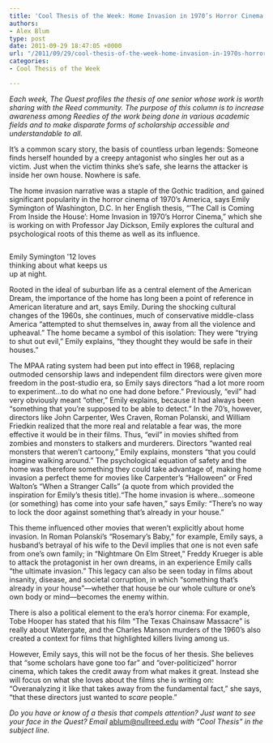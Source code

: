 ```yaml
---
title: 'Cool Thesis of the Week: Home Invasion in 1970’s Horror Cinema'
authors:
- Alex Blum
type: post
date: 2011-09-29 18:47:05 +0000
url: "/2011/09/29/cool-thesis-of-the-week-home-invasion-in-1970s-horror-cinema/"
categories:
- Cool Thesis of the Week

---
```

_Each week, The Quest profiles the thesis of one senior whose work is worth sharing with the Reed community. The purpose of this column is to increase awareness among Reedies of the work being done in various academic fields and to make disparate forms of scholarship accessible and understandable to all._

It&#8217;s a common scary story, the basis of countless urban legends: Someone finds herself hounded by a creepy antagonist who singles her out as a victim. Just when the victim thinks she&#8217;s safe, she learns the attacker is inside her own house. Nowhere is safe.

The home invasion narrative was a staple of the Gothic tradition, and gained significant popularity in the horror cinema of 1970&#8217;s America, says Emily Symington of Washington, D.C. In her English thesis, “&#8217;The Call is Coming From Inside the House&#8217;: Home Invasion in 1970&#8217;s Horror Cinema,” which she is working on with Professor Jay Dickson, Emily explores the cultural and psychological roots of this theme as well as its influence.

<div id="attachment_1364" style="width: 210px" class="wp-caption alignright">
  <a href="http://www.reedquest.org/2011/09/cool-thesis-of-the-week-home-invasion-in-1970s-horror-cinema/emily/" rel="attachment wp-att-1364"><img class="size-medium wp-image-1364" title="emily" src="https://i0.wp.com/www.reedquest.org/wp-content/uploads/2012/02/emily-200x300.jpg?resize=200%2C300" alt="" data-recalc-dims="1" /></a>
  
  <p class="wp-caption-text">
    Emily Symington '12 loves thinking about what keeps us up at night.
  </p>
</div>

Rooted in the ideal of suburban life as a central element of the American Dream, the importance of the home has long been a point of reference in American literature and art, says Emily. During the shocking cultural changes of the 1960s, she continues, much of conservative middle-class America “attempted to shut themselves in, away from all the violence and upheaval.” The home became a symbol of this isolation: They were “trying to shut out evil,” Emily explains, “they thought they would be safe in their houses.”

The MPAA rating system had been put into effect in 1968, replacing outmoded censorship laws and independent film directors were given more freedom in the post-studio era, so Emily says directors “had a lot more room to experiment&#8230;to do what no one had done before.” Previously, “evil” had very obviously meant “other,” Emily explains, because it had always been “something that you&#8217;re supposed to be able to detect.” In the 70&#8217;s, however, directors like John Carpenter, Wes Craven, Roman Polanski, and William Friedkin realized that the more real and relatable a fear was, the more effective it would be in their films. Thus, “evil” in movies shifted from zombies and monsters to stalkers and murderers. Directors “wanted real monsters that weren&#8217;t cartoony,” Emily explains, monsters “that you could imagine walking around.” The psychological equation of safety and the home was therefore something they could take advantage of, making home invasion a perfect theme for movies like Carpenter&#8217;s “Halloween” or Fred Walton&#8217;s “When a Stranger Calls” (a quote from which provided the inspiration for Emily&#8217;s thesis title).“The home invasion is where&#8230;someone (or something) has come into your safe haven,” says Emily: “There&#8217;s no way to lock the door against something that&#8217;s already in your house.”

This theme influenced other movies that weren&#8217;t explicitly about home invasion. In Roman Polanski&#8217;s “Rosemary&#8217;s Baby,” for example, Emily says, a husband&#8217;s betrayal of his wife to the Devil implies that one is not even safe from one’s own family; in “Nightmare On Elm Street,” Freddy Krueger is able to attack the protagonist in her own dreams, in an experience Emily calls “the ultimate invasion.” This legacy can also be seen today in films about insanity, disease, and societal corruption, in which “something that&#8217;s already in your house”—whether that house be our whole culture or one&#8217;s own body or mind—becomes the enemy within.

There is also a political element to the era&#8217;s horror cinema: For example, Tobe Hooper has stated that his film “The Texas Chainsaw Massacre” is really about Watergate, and the Charles Manson murders of the 1960&#8217;s also created a context for films that highlighted killers living among us.

However, Emily says, this will not be the focus of her thesis. She believes that “some scholars have gone too far” and “over-politicized” horror cinema, which takes the credit away from what makes it great. Instead she will focus on what she loves about the films she is writing on: “Overanalyzing it like that takes away from the fundamental fact,” she says, “that these directors just wanted to _scare_ people.”

_Do you have or know of a thesis that compels attention? Just want to see your face in the Quest? Email_ [&#x61;&#x62;&#x6c;&#x75;&#x6d;&#x40;<span class="oe_displaynone">null</span>&#x72;&#x65;&#x65;&#x64;&#x2e;&#x65;&#x64;&#x75;][1] _with “Cool Thesis” in the subject line._

 [1]: mailto:&#x61;&#x62;&#x6c;&#x75;&#x6d;&#x40;&#x72;&#x65;&#x65;&#x64;&#x2e;&#x65;&#x64;&#x75;